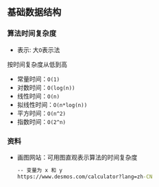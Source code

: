 ## 基础数据结构

### 算法时间复杂度

- 表示: 大`O`表示法

按时间复杂度从低到高

- 常量时间：`O(1)`
- 对数时间：`O(log(n))`
- 线性时间：`O(n)`
- 拟线性时间：`O(n*log(n))`
- 平方时间：`O(n^2)`
- 指数时间：`O(2^n)`

### 资料

- 画图网站：可用图直观表示算法的时间复杂度
    ```cmd
    -- 变量为 x 和 y
    https://www.desmos.com/calculator?lang=zh-CN
    ```
